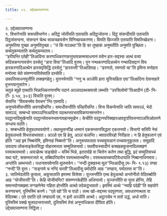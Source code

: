 ```yaml
---
title: ०२. उद्देसवारवण्णना

---
```

२. उद्देसवारवण्णना  
१. विभागेनाति सरूपविभागेन। अदिट्ठं जोतीयति एतायाति अदिट्ठजोतना। दिट्ठं संसन्दीयति एतायाति दिट्ठसंसन्दना, संसन्दनं चेत्थ साकच्छावसेन विनिच्छयकरणम्। विमति छिज्जति एतायाति विमतिच्छेदना। अनुमतिया पुच्छा अनुमतिपुच्छा। ‘‘तं किं मञ्ञथा’’ति हि का तुम्हाकं अनुमतीति अनुमति पुच्छिता। कथेतुकम्यताति कथेतुकम्यताय।  
‘‘हरीयन्ति एतेही’’तिआदिना करणाधिकरणकत्तुभावकम्मसाधनानं वसेन हार-सद्दस्स अत्थं वत्वा सदिसकप्पनावसेन दस्सेतुं ‘‘हारा विया’’तिआदि वुत्तम्। पुन गन्थकरणादिअत्थेन गन्थादिसद्दानं विय हारकरणादिअत्थेन हारसद्दसिद्धिं दस्सेतुं ‘‘हारयन्ती’’तिआदिमाह। ‘‘हरणतो, रमणतो चा’’ति इमिना मनोहरा मनोरमा चेते संवण्णनाविसेसाति दस्सेति।  
उपपत्तिसाधनयुत्तीति लक्खणहेतु। वुत्तनयेनाति ‘‘ननु च अञ्ञेपि हारा युत्तिसहिता एवा’’तिआदिना देसनाहारे वुत्तनयानुसारेन।  
चतुन्नं ब्यूहो एत्थाति भिन्नाधिकरणानम्पि पदानं अञ्ञपदत्थसमासो लब्भति ‘‘उरसिलोमो’’तिआदीनं (दी॰ नि॰ टी॰ ३.५४, ३०३) वियाति वुत्तम्।  
सेसन्ति ‘‘विवचनमेव वेवचन’’न्ति एवमादि।  
अनुप्पवेसीयन्तीति अवगाहीयन्ति। समाधीयन्तीति परिहरीयन्ति। विना विकप्पेनाति जाति सामञ्ञं, भेदो सामञ्ञं, सम्बन्धो सामञ्ञन्तिआदिना पदत्थन्तरभावविकप्पनमन्तरेन।  
पदट्ठानादिमुखेनाति पदट्ठानवेवचनभावनापहानमुखेन। केचीति पदट्ठानपरिक्खारआवट्टपरिवत्तनपञ्ञत्तिओतरणे सन्धाय वदति।  
२. सम्बन्धोति हेतुफलभावयोगो। तथाभूतानञ्हि धम्मानं एकसन्तानसिद्धता एकत्तनयो। विभागो सतिपि नेसं हेतुफलभावे विभत्तसभावता। अञ्ञो एव हि हेतु, अञ्ञं फलन्ति। ब्यापारविरहो निरीहता। न हि हेतुफलानं एवं होति ‘‘अहं इमं निब्बत्तेमि, इमिनाहं निब्बत्तो’’ति। अनुरूपफलता पच्चयुप्पन्नानं पच्चयानुकूलता। समूहादिं उपादाय लोकसङ्केतसिद्धा वोहारमत्तता सम्मुतिसभावो। पथवीफस्सादीनं कक्खळफुसनादिलक्खणं परमत्थसभावो। अयञ्हेत्थ सङ्खेपो – यस्मिं भिन्ने, इतरापोहे वा चित्तेन कतेन तथा बुद्धि, इदं सम्मुतिसच्चं यथा घटे, ससम्भारजले च, तब्बिपरियायेन परमत्थसच्चन्ति। परमत्थसच्चप्पटिवेधायाति निब्बानाधिगमाय।  
अन्तोति अब्भन्तरो। पधानावयवेनाति मूलभावेन। ‘‘नन्दी दुक्खस्स मूल’’न्तिआदीसु (म॰ नि॰ १.१३) तण्हा ‘‘नन्दी’’ति वुत्ता। ‘‘सङ्गामे च नन्दिं चरती’’तिआदीसु पमोदोति आह ‘‘तण्हाय, पमोदस्स वा’’ति।  
३. जातिभेदतोति कुसला, अकुसलाति इमस्मा विसेसा। युज्जन्तीति एत्थ हेतुअत्थो अन्तोनीतो वेदितब्बोति आह ‘‘योजीयन्ती’’ति। केहि योजीयन्ति? संवण्णनकेहीति अधिप्पायो। युज्जन्तीति वा युत्ता होन्ति, तेहि समानयोगक्खमा तग्गहणेनेव गहिता होन्तीति अत्थो तदेकट्ठभावतो। इमस्मिं अत्थे ‘‘नवहि पदेही’’ति सहयोगे करणवचनं, पुरिमस्मिं करणे। ‘‘एते खो’’ति च पाठो। तत्थ खो-सद्दस्स पदपूरणता, अवधारणत्थता वा वेदितब्बा। एते एवाति एते तण्हादयो एव, न इतो अञ्ञेति अत्थो। अट्ठारसेव न ततो उद्धं, अधो वाति। पुरिमस्मिं पक्खे मूलपदन्तराभावो, दुतियस्मिं तेसं अनूनाधिकता दीपिता होति।  
उद्देसवारवण्णना निट्ठिता।  